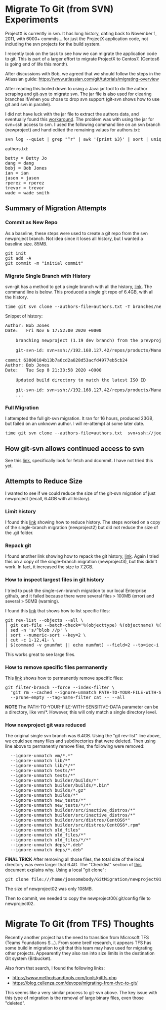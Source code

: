 # Migrate To Git (from SVN) Experiments

ProjectX is currently in svn.  It has long history, dating back to November 1, 2011, with 6000+ commits....for just the ProjectX application code, not including the svn projects for the build system.


I recently took on the task to see how we can migrate the application code to git.  This is part of a larger effort to migrate ProjectX to Centos7. (Centos6 is going end of life this month).

After discussions with Bob, we agreed that we should follow the steps in the Atlassian guide:
https://www.atlassian.com/git/tutorials/migrating-overview

After reading this boiled down to using a Java jar tool to do the author scraping and [git-svn](https://git-scm.com/docs/git-svn) to migrate svn.  The jar file is also used for clearing branches if/when you chose to drop svn support (git-svn shows how to use git and svn in parallel).

I did not have luck with the jar file to extract the authors data, and eventually found this [workaround](https://bitbucket.org/atlassian/svn-migration-scripts/issues/4/svn-migration-scriptsjar-authors-fails).  The problem was with using the jar for svn+ssh access to svn.  I used the following command line on an svn branch (newproject) and hand edited the remaining values for authors.txt:

<pre>
svn log --quiet | grep "^r" | awk '{print $3}' | sort | uniq > authors.txt
</pre>

authors.txt:
<pre>
betty = Betty Jo <betty.jo@oldco.com>
dang = dang <dang>
bobj = Bob Jones <bob.jones@oldco.com>
ian = ian <ian>
jason = jason <jason>
rperez = rperez <rperez>
trevor = trevor <trevor>
wade = wade smith <wade.smith@oldco.com>
</pre>

## Summary of Migration Attempts

### Commit as New Repo
As a baseline, these steps were used to create a git repo from the svn newproject branch.  Not idea since it loses all history, but I wanted a baseline size.  85MB.

<pre>
git init
git add -A
git commit -m "initial commit"
</pre>

### Migrate Single Branch with History
svn-git has a method to get a single branch with all the history, [link](https://gist.github.com/trodrigues/1023167). The command line is below.  This produced a single git repo of 6.4GB, with all the history.

<pre>
time git svn clone --authors-file=authors.txt -T branches/newproject svn+ssh://joesomebody@192.168.127.42/repos/products/Manager newproject
</pre>
Snippet of history:
<pre>
Author: Bob Jones <Bob.Jones@oldco.com>
Date:   Fri Nov 6 17:52:00 2020 +0000

    branching newproject (1.19 dev branch) from the prevproject 1.18.1 D tag point r73249
    
    git-svn-id: svn+ssh://192.168.127.42/repos/products/Manager/branches/newproject@73487 48e3370b-ab0b-0410-a26a-c6b7e01d70ed

commit 63800184b13b7a6cd2a828d53acfd4977eb5cb24
Author: Bob Jones <Bob.Jones@oldco.com>
Date:   Tue Sep 8 21:33:58 2020 +0000

    Updated build directory to match the latest ISO ID
    
    git-svn-id: svn+ssh://192.168.127.42/repos/products/Manager/branches/prevproject@73249 48e3370b-ab0b-0410-a26a-c6b7e01d70ed
    ...
</pre>

### Full Migration
I attempted the full git-svn migration.  It ran for 16 hours, produced 23GB, but failed on an unknown author.  I will re-attempt at some later date.
<pre>
time git svn clone --authors-file=authors.txt  svn+ssh://joesomebody@192.168.127.42/repos/products/Manager
</pre>

## How git-svn allows continued access to svn
See this [link](https://git-scm.com/docs/git-svn), specifically look for fetch and dcommit.  I have not tried this yet.

## Attempts to Reduce Size
I wanted to see if we could reduce the size of the git-svn migration of just newproject (recall, 6.4GB with all history).

### Limit history
I found this [link](https://passingcuriosity.com/2017/truncating-git-history/) showing how to reduce history.  The steps worked on a copy of the single-branch migration (newproject2) but did not reduce the size of the .git folder.

### Repack git
I found another link showing how to repack the git history, [link](https://stackoverflow.com/questions/5613345/how-to-shrink-the-git-folder).  Again I tried this on a copy of the single-branch migration (newproject3), but this didn't work.  In fact, it increased the size to 7.2GB.

### How to inspect largest files in git history
I tried to push the single-svn-branch migration to our local Enterprise github, and it failed because there were several files > 100MB (error) and several > 50MB (warning).

I found this [link](https://stackoverflow.com/questions/10622179/how-to-find-identify-large-commits-in-git-history) that shows how to list specific files:
<pre>
git rev-list --objects --all \
| git cat-file --batch-check='%(objecttype) %(objectname) %(objectsize) %(rest)' \
| sed -n 's/^blob //p' \
| sort --numeric-sort --key=2 \
| cut -c 1-12,41- \
| $(command -v gnumfmt || echo numfmt) --field=2 --to=iec-i --suffix=B --padding=7 --round=nearest
</pre>
This works great to see large files.

### How to remove specific files permanently
This [link](https://docs.github.com/en/free-pro-team@latest/github/authenticating-to-github/removing-sensitive-data-from-a-repository) shows how to permanently remove specific files:
<pre>
git filter-branch --force --index-filter \
  "git rm --cached --ignore-unmatch PATH-TO-YOUR-FILE-WITH-SENSITIVE-DATA" \
  --prune-empty --tag-name-filter cat -- --all
</pre>

**NOTE** The PATH-TO-YOUR-FILE-WITH-SENSITIVE-DATA parameter can be a directory, like vm/\*.  However, this will only match a single directory level.


### How newproject git was reduced
The original single svn branch was 6.4GB.  Using the "git rev-list" line above, we could see many files and subdirectories that were deleted.  Then using line above to permanently remove files, the following were removed:

<pre>
  --ignore-unmatch vm/*.*"
  --ignore-unmatch lib/*"
  --ignore-unmatch lib/*/*"
  --ignore-unmatch tests/*"
  --ignore-unmatch tests/*"
  --ignore-unmatch builder/builds/*"
  --ignore-unmatch builder/builds/*.bin"
  --ignore-unmatch builds/*.gz"
  --ignore-unmatch builds/*"
  --ignore-unmatch new_tests/*"
  --ignore-unmatch new_tests/*/*"
  --ignore-unmatch builder/src/inactive_distros/*"
  --ignore-unmatch builder/src/inactive_distros/*"
  --ignore-unmatch builder/src/distros/CentOS6*"
  --ignore-unmatch builder/src/distros/CentOS6*.rpm"
  --ignore-unmatch old_files"
  --ignore-unmatch old_files/*"
  --ignore-unmatch old_files/*/*"
  --ignore-unmatch deps/*.deb"
  --ignore-unmatch deps/*.deb"
</pre>

**FINAL TRICK**  After removing all those files, the total size of the local directory was even larger that 6.4G.  The "Checklist" section of [this](https://git-scm.com/docs/git-filter-branch) document explains why.  Using a local "git clone":
<pre>
git clone file:///home/joesomebody/GitMigration/newproject01 newproject02
</pre>
The size of newproject02 was only 108MB.

Then to commit, we needed to copy the newproject00/.git/config file to newproject02.


# Migrate To Git (from TFS) Thoughts

Recently another project has the need to transition from Microsoft TFS (Teams Foundations S...).  From
some breif research, it appears TFS has some build in migration to git that this team may have used
for migrating other projects.  Appearently they also ran into size limits in the destination Git system (Bitbucket).

Also from that search, I found the following links:<br>
- https://www.methodsandtools.com/tools/gittfs.php
- https://blog.cellenza.com/devops/migrating-from-tfvc-to-git/

This seems like a very similar process to git-svn above.  The key issue with this type of migration is
the removal of large binary files, even those "deleted".
